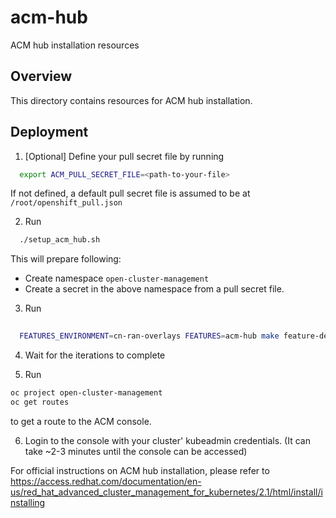 # acm-hub

ACM hub installation resources

## Overview

This directory contains resources for ACM hub installation.

## Deployment

1. [Optional] Define your pull secret file by running
```bash
  export ACM_PULL_SECRET_FILE=<path-to-your-file>
```
If not defined, a default pull secret file is assumed to be at `/root/openshift_pull.json` 

2. Run 
```bash
  ./setup_acm_hub.sh
```
This will prepare following:
- Create namespace `open-cluster-management`
- Create a secret in the above namespace from a pull secret file. 

3. Run 
  
```bash
  
  FEATURES_ENVIRONMENT=cn-ran-overlays FEATURES=acm-hub make feature-deploy
```

4. Wait for the iterations to complete

5. Run 
```bash
oc project open-cluster-management
oc get routes
```
to get a route to the ACM console. 

6. Login to the console with your cluster' kubeadmin credentials. (It can take ~2-3 minutes until the console can be accessed)

For official instructions on ACM hub installation, please refer to https://access.redhat.com/documentation/en-us/red_hat_advanced_cluster_management_for_kubernetes/2.1/html/install/installing 
